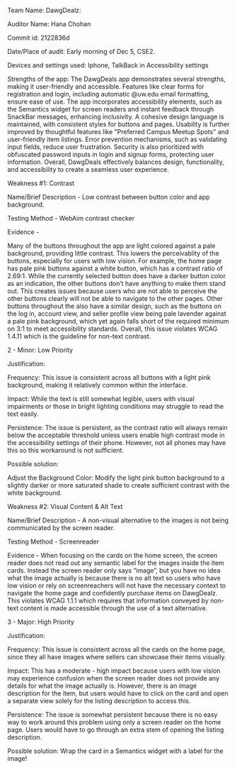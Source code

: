 Team Name: DawgDealz:

Auditor Name: Hana Chohan

Commit id: 2122836d

Date/Place of audit: Early morning of Dec 5, CSE2.

Devices and settings used: Iphone, TalkBack in Accessibility settings

Strengths of the app: The DawgDeals app demonstrates several strengths, making it user-friendly and accessible. Features like clear forms for registration and login, including automatic @uw.edu email formatting, ensure ease of use. The app incorporates accessibility elements, such as the Semantics widget for screen readers and instant feedback through SnackBar messages, enhancing inclusivity. A cohesive design language is maintained, with consistent styles for buttons and pages. Usability is further improved by thoughtful features like "Preferred Campus Meetup Spots" and user-friendly item listings. Error prevention mechanisms, such as validating input fields, reduce user frustration. Security is also prioritized with obfuscated password inputs in login and signup forms, protecting user information. Overall, DawgDeals effectively balances design, functionality, and accessibility to create a seamless user experience.


Weakness #1: Contrast

Name/Brief Description - Low contrast between button color and app background. 

Testing Method - WebAim contrast checker

Evidence - 

Many of the buttons throughout the app are light colored against a pale background, providing little contrast. This lowers the perceivablity of the buttons, especially for users with low vision. For example, the home page has pale pink buttons against a white button, which has a contrast ratio of 2.69:1. While the currently selected button does have a darker button color as an indication, the other buttons don’t have anything to make them stand out. This creates issues because users who are not able to perceive the other buttons clearly will not be able to navigate to the other pages. Other buttons throughout the also have a similar design, such as the buttons on the log in, account view, and seller profile view being pale lavender against a pale pink background, which yet again falls short of the required minimum on 3:1 to meet accessibility standards. Overall, this issue violates WCAG 1.4.11 which is the guideline for non-text contrast. 

2 - Minor: Low Priority

Justification:

Frequency: This issue is consistent across all buttons with a light pink background, making it relatively common within the interface.

Impact: While the text is still somewhat legible, users with visual impairments or those in bright lighting conditions may struggle to read the text easily.

Persistence: The issue is persistent, as the contrast ratio will always remain below the acceptable threshold unless users enable high contrast mode in the accessibility settings of their phone. However, not all phones may have this so this workaround is not sufficient.

Possible solution:

Adjust the Background Color: Modify the light pink button background to a slightly darker or more saturated shade to create sufficient contrast with the white background.




Weakness #2: Visual Content & Alt Text

Name/Brief Description - A non-visual alternative to the images is not being communicated by the screen reader.

Testing Method - Screenreader

Evidence - 
When focusing on the cards on the home screen, the screen reader does not read out any semantic label for the images inside the item cards. Instead the screen reader only says “image”, but you have no idea what the image actually is because there is no alt text so users who have low vision or rely on screenreachers will not have the necessary context to navigate the home page and confidently purchase items on DawgDealz. This violates WCAG 1.1.1 which requires that information conveyed by non-text content is made accessible through the use of a text alternative.

3 - Major: High Priority

Justification:

Frequency: This issue is consistent across all the cards on the home page, since they all have images where sellers can showcase their items visually.

Impact: This has a moderate - high impact because users with low vision may experience confusion when the screen reader does not provide any details for what the image actually is. However, there is an image description for the item, but users would have to click on the card and open a separate view solely for the listing description to access this.

Persistence: The issue is somewhat persistent because there is no easy way to work around this problem using only a screen reader on the home page. Users would have to go through an extra stem of opening the listing description.

Possible solution:
Wrap the card in a Semantics widget with a label for the image!
